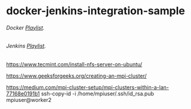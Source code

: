 # docker-jenkins-integration-sample

###### Docker [Playlist](https://www.youtube.com/watch?v=Tg2krHXHzBc&list=PLVz2XdJiJQxzMiFDnwxUDxmuZQU3igcBb).
###### Jenkins [Playlist](https://www.youtube.com/watch?v=Nw3UohhcPO0&list=PLVz2XdJiJQxwS0BZUHX34ocLTJtRGSQzN).
https://www.tecmint.com/install-nfs-server-on-ubuntu/

https://www.geeksforgeeks.org/creating-an-mpi-cluster/


https://medium.com/mpi-cluster-setup/mpi-clusters-within-a-lan-77168e0191b1
ssh-copy-id -i /home/mpiuser/.ssh/id_rsa.pub mpiuser@worker2
